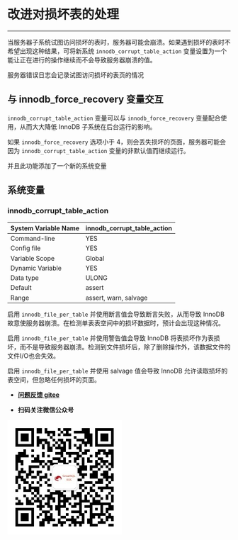 # 改进对损坏表的处理

---

当服务器子系统试图访问损坏的表时，服务器可能会崩溃。如果遇到损坏的表时不希望出现这种结果，可将新系统 `innodb_corrupt_table_action` 变量设置为一个能让正在进行的操作继续而不会导致服务器崩溃的值。

服务器错误日志会记录试图访问损坏的表页的情况

## 与 innodb_force_recovery 变量交互

`innodb_corrupt_table_action` 变量可以与 `innodb_force_recovery` 变量配合使用，从而大大降低 InnoDB 子系统在后台运行的影响。

如果 `innodb_force_recovery` 选项小于 4，则会丢失损坏的页面，服务器可能会因为 `innodb_corrupt_table_action` 变量的非默认值而继续运行。

并且此功能添加了一个新的系统变量

## 系统变量

### innodb_corrupt_table_action

| System Variable Name | innodb_corrupt_table_action |
| -------------------- | --------------------------- |
| Command-line         | YES                         |
| Config file          | YES                         |
| Variable Scope       | Global                      |
| Dynamic Variable     | YES                         |
| Data type            | ULONG                       |
| Default              | assert                      |
| Range                | assert, warn, salvage       |

启用 `innodb_file_per_table` 并使用断言值会导致断言失败，从而导致 InnoDB 故意使服务器崩溃。在检测单表表空间中的损坏数据时，预计会出现这种情况。

启用 `innodb_file_per_table` 并使用警告值会导致 InnoDB 将表损坏作为表损坏，而不是导致服务器崩溃。检测到文件损坏后，除了删除操作外，该数据文件的文件I/O也会失效。

启用 `innodb_file_per_table` 并使用 salvage 值会导致 InnoDB 允许读取损坏的表空间，但忽略任何损坏的页面。

- **[问题反馈 gitee](https://gitee.com/GreatSQL/GreatSQL-Manual/issues)**

- **扫码关注微信公众号**

![greatsql-wx](../greatsql-wx.jpg)

